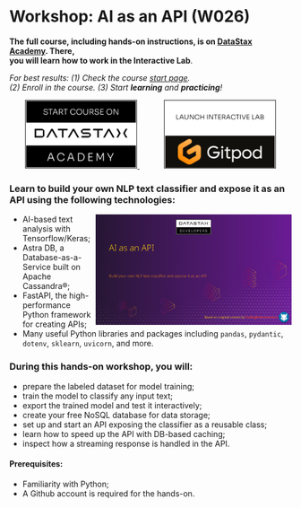<h1><a class="anchor" aria-hidden="true" id="workshop-ai-as-an-api-w026"> </a>Workshop: AI as an API (W026)</h1>
<!-- Time: *50 minutes*. Difficulty: *Intermediate*. -->
<p><strong>The full course, including hands-on instructions, is on <a href="https://datastax.academy/course/view.php?id=10" target="_blank">DataStax Academy</a>. There,<br />
you will learn how to work in the Interactive Lab</strong>.</p>
<p><em>For best results: (1) Check the course <a href="https://datastax.academy/course/view.php?id=10" target="_blank">start page</a>.</em><br />
<em>(2) Enroll in the course. (3) Start <strong>learning</strong> and <strong>practicing</strong>!</em></p>
<p align="center">
<a href="https://datastax.academy/course/view.php?id=10" target="_blank">
<img src="https://github.com/datastaxdevs/workshop-ai-as-api/raw/master/images/launch-course.png?raw=true" width="200" alt="Start the course on DataStax Academy" />        
</a>
&nbsp;&nbsp;&nbsp;&nbsp;&nbsp;&nbsp;&nbsp;&nbsp;&nbsp;&nbsp;
<a href="https://gitpod.io/#https://github.com/datastaxdevs/workshop-ai-as-api" target="_blank">
<img src="https://github.com/datastaxdevs/workshop-ai-as-api/raw/master/images/launch-gitpod.png?raw=true" width="200" alt="Start the Interactive Lab on Gitpod" />
</a>
</p>
<h3><a class="anchor" aria-hidden="true" id="learn-to-build-your-own-nlp-text-classifier-and-expose-it-as-an-api-using-the-following-technologies"> </a>Learn to build your own NLP text classifier and expose it as an API using the following technologies:</h3>
<img src="https://github.com/datastaxdevs/workshop-ai-as-api/raw/master/images/workshop-cover.png?raw=true" width="350" align="right" />
<ul>
<li>AI-based text analysis with Tensorflow/Keras;</li>
<li>Astra DB, a Database-as-a-Service built on Apache Cassandra®;</li>
<li>FastAPI, the high-performance Python framework for creating APIs;</li>
<li>Many useful Python libraries and packages including <code>pandas</code>, <code>pydantic</code>, <code>dotenv</code>, <code>sklearn</code>, <code>uvicorn</code>, and more.</li>
</ul>
<h3><a class="anchor" aria-hidden="true" id="during-this-hands-on-workshop-you-will"> </a>During this hands-on workshop, you will:</h3>
<ul>
<li>prepare the labeled dataset for model training;</li>
<li>train the model to classify any input text;</li>
<li>export the trained model and test it interactively;</li>
<li>create your free NoSQL database for data storage;</li>
<li>set up and start an API exposing the classifier as a reusable class;</li>
<li>learn how to speed up the API with DB-based caching;</li>
<li>inspect how a streaming response is handled in the API.</li>
</ul>
<h4><a class="anchor" aria-hidden="true" id="prerequisites"> </a>Prerequisites:</h4>
<ul>
<li>Familiarity with Python;</li>
<li>A Github account is required for the hands-on.</li>
</ul>
